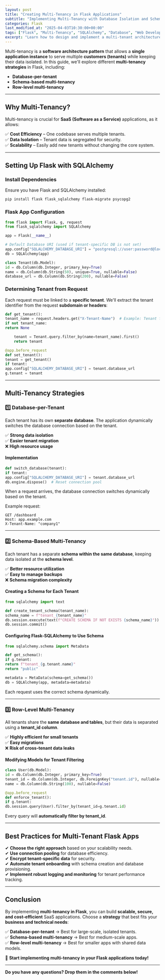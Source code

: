 ```yaml
---
layout: post
title: "Creating Multi-Tenancy in Flask Applications"
subtitle: "Implementing Multi-Tenancy with Database Isolation and Schema Separation in Flask"
categories: Flask
last_modified_at: "2025-04-03T10:30:00+00:00"
tags: ["Flask", "Multi-Tenancy", "SQLAlchemy", "Database", "Web Development"]
excerpt: "Learn how to design and implement a multi-tenant architecture in Flask using database isolation and schema-based approaches."
---
```

Multi-tenancy is a **software architecture pattern** that allows a **single application instance** to serve multiple **customers (tenants)** while keeping their data isolated. In this guide, we'll explore different **multi-tenancy strategies** in Flask, including:

- **Database-per-tenant**
- **Schema-based multi-tenancy**
- **Row-level multi-tenancy**

---

## **Why Multi-Tenancy?**

Multi-tenancy is crucial for **SaaS (Software as a Service)** applications, as it allows:

✅ **Cost Efficiency** – One codebase serves multiple tenants.  
✅ **Data Isolation** – Tenant data is segregated for security.  
✅ **Scalability** – Easily add new tenants without changing the core system.

---

## **Setting Up Flask with SQLAlchemy**

### **Install Dependencies**

Ensure you have Flask and SQLAlchemy installed:

```sh
pip install flask flask_sqlalchemy flask-migrate psycopg2
```

### **Flask App Configuration**

```python
from flask import Flask, g, request
from flask_sqlalchemy import SQLAlchemy

app = Flask(__name__)

# Default Database URI (used if tenant-specific DB is not set)
app.config["SQLALCHEMY_DATABASE_URI"] = "postgresql://user:password@localhost/default_db"
db = SQLAlchemy(app)

class Tenant(db.Model):
id = db.Column(db.Integer, primary_key=True)
name = db.Column(db.String(50), unique=True, nullable=False)
database_url = db.Column(db.String(200), nullable=False)
```

### **Determining Tenant from Request**

Each request must be linked to a **specific tenant**. We'll extract the tenant identifier from the request **subdomain or headers**:

```python
def get_tenant():
tenant_name = request.headers.get("X-Tenant-Name")  # Example: Tenant from request header
if not tenant_name:
return None

    tenant = Tenant.query.filter_by(name=tenant_name).first()
    return tenant

@app.before_request
def set_tenant():
tenant = get_tenant()
if tenant:
app.config["SQLALCHEMY_DATABASE_URI"] = tenant.database_url
g.tenant = tenant
```

---

## **Multi-Tenancy Strategies**

### **1️⃣ Database-per-Tenant**

Each tenant has its own **separate database**. The application dynamically switches the database connection based on the tenant.

✅ **Strong data isolation**  
✅ **Easier tenant migration**  
❌ **High resource usage**

#### **Implementation**

```python
def switch_database(tenant):
if tenant:
app.config["SQLALCHEMY_DATABASE_URI"] = tenant.database_url
db.engine.dispose()  # Reset connection pool
```

When a request arrives, the database connection switches dynamically based on the tenant.

Example request:

```http
GET /dashboard
Host: app.example.com
X-Tenant-Name: "company1"
```

---

### **2️⃣ Schema-Based Multi-Tenancy**

Each tenant has a separate **schema within the same database**, keeping data isolated at the **schema level**.

✅ **Better resource utilization**  
✅ **Easy to manage backups**  
❌ **Schema migration complexity**

#### **Creating a Schema for Each Tenant**

```python
from sqlalchemy import text

def create_tenant_schema(tenant_name):
schema_name = f"tenant_{tenant_name}"
db.session.execute(text(f"CREATE SCHEMA IF NOT EXISTS {schema_name}"))
db.session.commit()
```

#### **Configuring Flask-SQLAlchemy to Use Schema**

```python
from sqlalchemy.schema import MetaData

def get_schema():
if g.tenant:
return f"tenant_{g.tenant.name}"
return "public"

metadata = MetaData(schema=get_schema())
db = SQLAlchemy(app, metadata=metadata)
```

Each request uses the correct schema dynamically.

---

### **3️⃣ Row-Level Multi-Tenancy**

All tenants share the **same database and tables**, but their data is separated using a **tenant_id column**.

✅ **Highly efficient for small tenants**  
✅ **Easy migrations**  
❌ **Risk of cross-tenant data leaks**

#### **Modifying Models for Tenant Filtering**

```python
class User(db.Model):
id = db.Column(db.Integer, primary_key=True)
tenant_id = db.Column(db.Integer, db.ForeignKey("tenant.id"), nullable=False)
name = db.Column(db.String(100), nullable=False)

@app.before_request
def enforce_tenant():
if g.tenant:
db.session.query(User).filter_by(tenant_id=g.tenant.id)
```

Every query will **automatically filter by tenant_id**.

---

## **Best Practices for Multi-Tenant Flask Apps**

✔ **Choose the right approach** based on your scalability needs.  
✔ **Use connection pooling** for database efficiency.  
✔ **Encrypt tenant-specific data** for security.  
✔ **Automate tenant onboarding** with schema creation and database provisioning.  
✔ **Implement robust logging and monitoring** for tenant performance tracking.

---

## **Conclusion**

By implementing **multi-tenancy in Flask**, you can build **scalable, secure, and cost-efficient** SaaS applications. Choose a **strategy** that best fits your **business and technical needs**:

✅ **Database-per-tenant** → Best for large-scale, isolated tenants.  
✅ **Schema-based multi-tenancy** → Best for medium-scale apps.  
✅ **Row-level multi-tenancy** → Best for smaller apps with shared data models.

🚀 **Start implementing multi-tenancy in your Flask applications today!**

---

**Do you have any questions? Drop them in the comments below!**  
